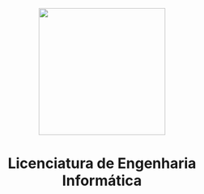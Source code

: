 
<p align="center">
 <img src="https://media-exp1.licdn.com/dms/image/C4D1BAQFXbFOCkyU6_Q/company-background_10000/0/1612543717706?e=2147483647&v=beta&t=uMxx0Lx8R-t3Fglk10B_hbF_KvMYf87EJvoqUdtsRpQ" align="center" height="250"> <br/>
</p>
<h1 align="center">Licenciatura de Engenharia Informática</h1>
